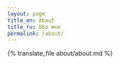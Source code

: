 ```yaml
---
layout: page
title_en: About
title_ru: Обо мне
permalink: /about/
---
```


{% translate_file about/about.md %}
